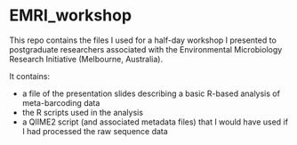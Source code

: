 # EMRI_workshop
This repo contains the files I used for a half-day workshop I presented to postgraduate researchers associated with the Environmental Microbiology Research Initiative (Melbourne, Australia).

It contains:
+ a file of the presentation slides describing a basic R-based analysis of meta-barcoding data
+ the R scripts used in the analysis
+ a QIIME2 script (and associated metadata files) that I would have used if I had processed the raw sequence data
